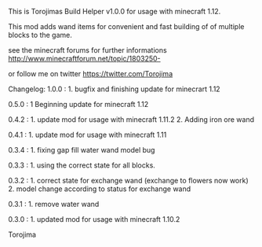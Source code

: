 This is Torojimas Build Helper v1.0.0 for usage with minecraft 1.12. 

This mod adds wand items for convenient and fast building of of multiple blocks to the game. 

see the minecraft forums for further informations
http://www.minecraftforum.net/topic/1803250-

or follow me on twitter https://twitter.com/Torojima

Changelog:
1.0.0 : 1. bugfix and finishing update for minecrart 1.12

0.5.0 : 1  Beginning update for minecraft 1.12

0.4.2 : 1. update mod for usage with minecraft 1.11.2
        2. Adding iron ore wand

0.4.1 : 1. update mod for usage with minecraft 1.11

0.3.4 : 1. fixing gap fill water wand model bug

0.3.3 : 1. using the correct state for all blocks.

0.3.2 : 1. correct state for exchange wand (exchange to flowers now work)
        2. model change according to status for exchange wand

0.3.1 : 1. remove water wand

0.3.0 : 1. updated mod for usage with minecraft 1.10.2

Torojima